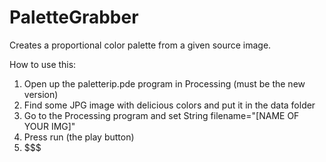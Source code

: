 # PaletteGrabber
Creates a proportional color palette from a given source image.

How to use this:
1. Open up the paletterip.pde program in Processing (must be the new version)
2. Find some JPG image with delicious colors and put it in the data folder
3. Go to the Processing program and set String filename="[NAME OF YOUR IMG]"
4. Press run (the play button)
5. $$$

